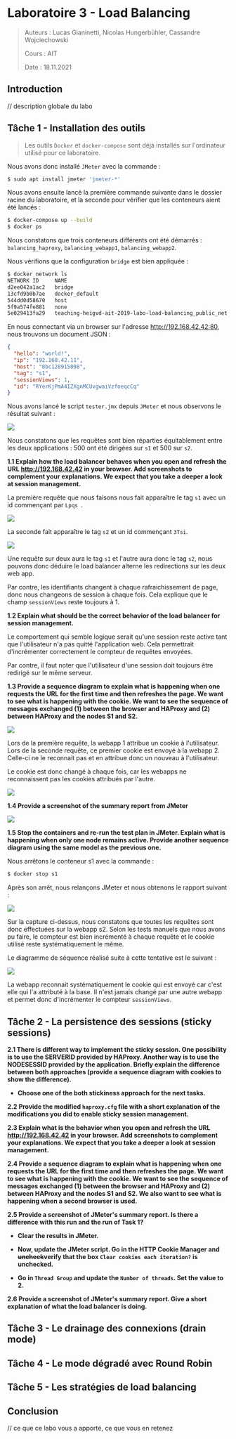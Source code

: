# Laboratoire 3 - Load Balancing

> Auteurs : Lucas Gianinetti, Nicolas Hungerbühler, Cassandre Wojciechowski
>
> Cours : AIT
>
> Date : 18.11.2021

## Introduction

// description globale du labo

## Tâche 1 - Installation des outils

> Les outils `Docker` et `docker-compose` sont déjà installés sur l'ordinateur utilisé pour ce laboratoire. 

Nous avons donc installé `JMeter` avec la commande : 

```bash
$ sudo apt install jmeter 'jmeter-*'
```

Nous avons ensuite lancé la première commande suivante dans le dossier racine du laboratoire, et la seconde pour vérifier que les conteneurs aient été lancés :

```bash
$ docker-compose up --build
$ docker ps
```

Nous constatons que trois conteneurs différents ont été démarrés : `balancing_haproxy`, `balancing_webapp1`, `balancing_webapp2`. 

Nous vérifions que la configuration `bridge` est bien appliquée : 

```bash
$ docker network ls
NETWORK ID     NAME                                                      DRIVER    SCOPE
d2ee042a1ac2   bridge                                                    bridge    local
13cfd9b0b7ae   docker_default                                            bridge    local
544dd0d58670   host                                                      host      local
5f9a574fe881   none                                                      null      local
5e029413fa29   teaching-heigvd-ait-2019-labo-load-balancing_public_net   bridge    local

```

En nous connectant via un browser sur l'adresse http://192.168.42.42:80, nous trouvons un document JSON : 

```json
{
  "hello": "world!",
  "ip": "192.168.42.11",
  "host": "8bc128915098",
  "tag": "s1",
  "sessionViews": 1,
  "id": "RYerKjPmA4IZXgnMCUvgwaiVzfoeqcCq"
}
```

Nous avons lancé le script `tester.jmx` depuis `JMeter` et nous observons le résultat suivant : 

![](assets/img/task1_jmeter.png)

Nous constatons que les requêtes sont bien réparties équitablement entre les deux applications : 500 ont été dirigées sur `s1` et 500 sur `s2`. 



**1.1 Explain how the load balancer behaves when you open and refresh the URL http://192.168.42.42 in your browser. Add screenshots to complement your explanations. We expect that you take a deeper a look at session management.**

La première requête que nous faisons nous fait apparaître le tag `s1` avec un id commençant par `Lpqs `.

![](assets/img/task1_1.1_1.png)

La seconde fait apparaître le tag `s2` et un id commençant `3Tsi`. 

![](assets/img/task1_1.1_2.png)

Une requête sur deux aura le tag `s1` et l'autre aura donc le tag `s2`, nous pouvons donc déduire le load balancer alterne les redirections sur les deux web app. 

Par contre, les identifiants changent à chaque rafraichissement de page, donc nous changeons de session à chaque fois. Cela explique que le champ `sessionViews` reste toujours à 1. 



**1.2 Explain what should be the correct behavior of the load balancer for session management.**

Le comportement qui semble logique serait qu'une session reste active tant que l'utilisateur n'a pas quitté l'application web. Cela permettrait d'incrémenter correctement le compteur de requêtes envoyées. 

Par contre, il faut noter que l'utilisateur d'une session doit toujours être redirigé sur le même serveur. 



**1.3 Provide a sequence diagram to explain what is happening when one requests the URL for the first time and then refreshes the page. We want to see what is happening with the cookie. We want to see the sequence of messages exchanged (1) between the browser and HAProxy and (2) between HAProxy and the nodes S1 and S2.**

![](assets/img/task1_1.3.png)

Lors de la première requête, la webapp 1 attribue un cookie à l'utilisateur. Lors de la seconde requête, ce premier cookie est envoyé à la webapp 2. Celle-ci ne le reconnait pas et en attribue donc un nouveau à l'utilisateur. 

Le cookie est donc changé à chaque fois, car les webapps ne reconnaissent pas les cookies attribués par l'autre. 

![](assets/img/task1.3_diag_seq.jpeg)



**1.4 Provide a screenshot of the summary report from JMeter**

 ![](assets/img/task1_jmeter.png)



**1.5 Stop the containers and re-run the test plan in JMeter. Explain what is happening when only one node remains active. Provide another sequence diagram using the same model as the previous one.**

Nous arrêtons le conteneur s1 avec la commande :

```bash
$ docker stop s1
```

Après son arrêt, nous relançons JMeter et nous obtenons le rapport suivant :

![](assets/img/task1.5_jmeter_s2_only.png)

Sur la capture ci-dessus, nous constatons que toutes les requêtes sont donc effectuées sur la webapp s2. Selon les tests manuels que nous avons pu faire, le compteur est bien incrémenté à chaque requête et le cookie utilisé reste systématiquement le même. 

Le diagramme de séquence réalisé suite à cette tentative est le suivant : 

![](assets/img/task_1.5_diagram_seq.jpeg)

La webapp reconnait systématiquement le cookie qui est envoyé car c'est elle qui l'a attributé à la base. Il n'est jamais changé par une autre webapp et permet donc d'incrémenter le compteur `sessionViews`. 



## Tâche 2 - La persistence des sessions (sticky sessions)

**2.1 There is different way to implement the sticky session. One possibility is to use the SERVERID provided by HAProxy. Another way is  to use the NODESESSID provided by the application. Briefly explain the difference between both approaches (provide a sequence diagram with cookies to show the difference).**

- **Choose one of the both stickiness approach for the next tasks.**



**2.2 Provide the modified `haproxy.cfg` file with a short explanation of the modifications you did to enable sticky session management.**



**2.3 Explain what is the behavior when you open and refresh the URL http://192.168.42.42 in your browser. Add screenshots to complement your explanations. We expect that you take a deeper a look at session management.**



**2.4 Provide a sequence diagram to explain what is happening when one requests the URL for the first time and then refreshes the page. We want to see what is happening with the cookie. We want to see the sequence of messages exchanged (1) between the browser and HAProxy and (2) between HAProxy and the nodes S1 and S2. We also want to see what is happening when a second browser is used.**



**2.5 Provide a screenshot of JMeter's summary report. Is there a difference with this run and the run of Task 1?**

- **Clear the results in JMeter.**

  

- **Now, update the JMeter script. Go in the HTTP Cookie Manager and ~~uncheck~~verify that the box `Clear cookies each iteration?` is unchecked.**

  

- **Go in `Thread Group` and update the `Number of threads`. Set the value to 2.**

  

**2.6 Provide a screenshot of JMeter's summary report. Give a short explanation of what the load balancer is doing.**



## Tâche 3 - Le drainage des connexions (drain mode)

## Tâche 4 - Le mode dégradé avec Round Robin

## Tâche 5 - Les stratégies de load balancing

## Conclusion 

// ce que ce labo vous a apporté, ce que vous en retenez